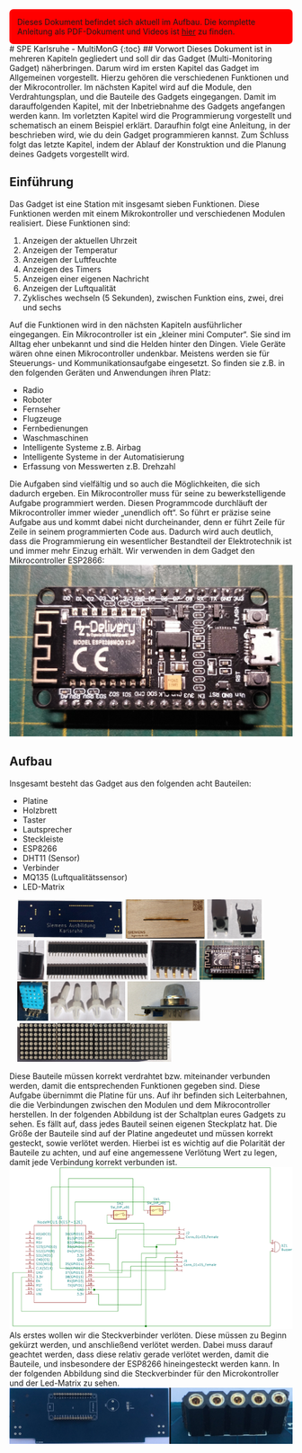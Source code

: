 <div style="padding:1em;border-radius:0.5em;background-color:red">Dieses Dokument befindet sich aktuell im Aufbau. Die komplette Anleitung als PDF-Dokument und Videos ist <a href="https://github.com/spe-khe/LED-Gadget">hier</a> zu finden.</div>
# SPE Karlsruhe - MultiMonG
{:toc}
## Vorwort
Dieses Dokument ist in mehreren Kapiteln gegliedert und soll dir das Gadget (Multi-Monitoring Gadget) näherbringen. Darum wird im ersten Kapitel das Gadget im Allgemeinen vorgestellt. Hierzu gehören die verschiedenen Funktionen und der Mikrocontroller. Im nächsten Kapitel wird auf die Module, den Verdrahtungsplan, und die Bauteile des Gadgets eingegangen. Damit im darauffolgenden Kapitel, mit der Inbetriebnahme des Gadgets angefangen werden kann. Im vorletzten Kapitel wird die Programmierung vorgestellt und schematisch an einem Beispiel erklärt. Daraufhin folgt eine Anleitung, in der beschrieben wird, wie du dein Gadget programmieren kannst. Zum Schluss folgt das letzte Kapitel, indem der Ablauf der Konstruktion und die Planung deines Gadgets vorgestellt wird.

## Einführung
Das Gadget ist eine Station mit insgesamt sieben Funktionen. Diese Funktionen werden mit einem Mikrokontroller und verschiedenen Modulen realisiert. Diese Funktionen sind:
1. Anzeigen der aktuellen Uhrzeit
2. Anzeigen der Temperatur
3. Anzeigen der Luftfeuchte
4. Anzeigen des Timers
5. Anzeigen einer eigenen Nachricht
6. Anzeigen der Luftqualität
7. Zyklisches wechseln (5 Sekunden), zwischen Funktion eins, zwei, drei und sechs

Auf die Funktionen wird in den nächsten Kapiteln ausführlicher eingegangen.
Ein Mikrocontroller ist ein „kleiner mini Computer“. Sie sind im Alltag eher unbekannt und
sind die Helden hinter den Dingen. Viele Geräte wären ohne einen Mikrocontroller undenkbar. Meistens werden sie für Steuerungs- und Kommunikationsaufgabe eingesetzt. So finden sie z.B. in den folgenden Geräten und Anwendungen ihren Platz:
* Radio
* Roboter
* Fernseher
* Flugzeuge
* Fernbedienungen
* Waschmaschinen
* Intelligente Systeme z.B. Airbag
* Intelligente Systeme in der Automatisierung
* Erfassung von Messwerten z.B. Drehzahl

Die Aufgaben sind vielfältig und so auch die Möglichkeiten, die sich dadurch ergeben. Ein Mikrocontroller muss für seine zu bewerkstelligende Aufgabe programmiert werden. Diesen Programmcode durchläuft der Mikrocontroller immer wieder „unendlich oft“. So führt er präzise seine Aufgabe aus und kommt dabei nicht durcheinander, denn er führt Zeile für Zeile in seinem programmierten Code aus. Dadurch wird auch deutlich, dass die Programmierung ein wesentlicher Bestandteil der Elektrotechnik ist und immer mehr Einzug erhält.
Wir verwenden in dem Gadget den Mikrocontroller ESP2866:
![ESP8266](assets/images/ESP8266.jpg)

## Aufbau
Insgesamt besteht das Gadget aus den folgenden acht Bauteilen:
* Platine 		
* Holzbrett 	
* Taster 		
* Lautsprecher 	
* Steckleiste 	
* ESP8266 
* DHT11 (Sensor) 
* Verbinder 
* MQ135 (Luftqualitätssensor) 
* LED-Matrix

<div class="flex-container" style="margin: 1em">
        <img src="assets/images/Platine.png" style="height: 5em">
        <img src="assets/images/Holzbrett.png" style="height: 5em">
        <img src="assets/images/Taster.png" style="height: 5em">
        <img src="assets/images/Buzzer.png" style="height: 5em">
        <img src="assets/images/Steckleisten.png" style="height: 5em">
        <img src="assets/images/Winkel.png" style="height: 5em">
        <img src="assets/images/ESP8266.jpg" style="height: 5em">
        <img src="assets/images/DHT11.png" style="height: 5em">
        <img src="assets/images/Verbinder.png" style="height: 5em">
        <img src="assets/images/MQ135.png" style="height: 5em">
        <img src="assets/images/Matrix.png" style="height: 5em">
</div>

Diese Bauteile müssen korrekt verdrahtet bzw. miteinander verbunden werden, damit die entsprechenden Funktionen gegeben sind. Diese Aufgabe übernimmt die Platine für uns. Auf ihr befinden sich Leiterbahnen, die die Verbindungen zwischen den Modulen und dem Mikrocontroller herstellen.
In der folgenden Abbildung ist der Schaltplan eures Gadgets zu sehen. Es fällt auf, dass jedes Bauteil  seinen eigenen Steckplatz hat. Die Größe der Bauteile sind auf der Platine angedeutet und  müssen korrekt gesteckt, sowie verlötet werden.
Hierbei ist es wichtig auf die Polarität der Bauteile zu achten, und auf eine angemessene Verlötung Wert zu legen, damit jede Verbindung korrekt verbunden ist.
![Schaltplan](assets/images/Schaltplan.png)
Als erstes wollen wir die Steckverbinder verlöten. Diese müssen zu Beginn gekürzt werden, und anschließend verlötet werden. Dabei muss darauf geachtet werden, dass diese relativ gerade verlötet werden, damit die Bauteile, und insbesondere der ESP8266 hineingesteckt werden kann. In der folgenden Abbildung sind die Steckverbinder für den Microkontroller und der Led-Matrix zu sehen.
![Aufbau: Steckverbinder](assets/images/3.3.png)


